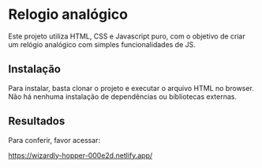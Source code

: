 # Relogio analógico

Este projeto utiliza HTML, CSS e Javascript puro, com o objetivo de criar um 
relógio analógico com simples funcionalidades de JS.

## Instalação

Para instalar, basta clonar o projeto e executar o arquivo HTML no browser. Não há nenhuma instalação de dependências ou bibliotecas externas.

## Resultados

Para conferir, favor acessar:

https://wizardly-hopper-000e2d.netlify.app/
